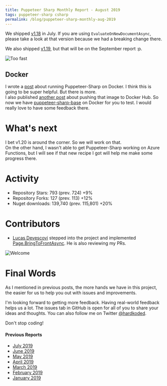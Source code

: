 ```yaml
---
title: Puppeteer Sharp Monthly Report - August 2019
tags: puppeteer-sharp csharp
permalink: /blog/puppeteer-sharp-monthly-aug-2019
---
```


We shipped [v1.18](https://github.com/hardkoded/puppeteer-sharp/releases/tag/v1.18) in July. If you are using `EvaluateOnNewDocumentAsync`, please take a look at that version because we had a breaking change there. 

We also shipped [v1.19](https://github.com/hardkoded/puppeteer-sharp/releases/tag/v1.19), but that will be on the September report :p. 

![Too fast](https://media3.giphy.com/media/Mo0XNBGMKQtYtv5Jq9/giphy.gif?cid=790b7611177a6f05253ffe4be7db6c7e9b480878232c29a7&rid=giphy.gif)

## Docker

I wrote a [post](https://www.hardkoded.com/blog/puppeteer-sharp-docker) about running Puppeteer-Sharp on Docker. I think this is going to be super helpful. But there is more.  
I also published [another post](https://www.hardkoded.com/blog/pushing-to-docker) about pushing that image to Docker Hub. So now we have [puppeteer-sharp-base](https://hub.docker.com/r/hardkoded/puppeteer-sharp-base) on Docker for you to test. I would really love to have some feedback there.

# What's next

I bet v1.20 is around the corner. So we will work on that.  
On the other hand, I wasn't able to get Puppeteer-Sharp working on Azure Functions, but I will see if that new recipe I got will help me make some progress there.

# Activity 

* Repository Stars: 793 (prev. 724) +9% 
* Repository Forks: 127 (prev. 113) +12%  
* Nuget downloads: 139,740 (prev. 115,801) +20%

# Contributors

* [Lucas Devescovi](https://github.com/LucasMetal) stepped into the project and implemented [Page.BringToFrontAsync](https://github.com/hardkoded/puppeteer-sharp/commit/a9828a287a4e6c2cb4606f7e317282626530d54b). He is also reviewing my PRs.

![Welcome](https://media0.giphy.com/media/l0MYC0LajbaPoEADu/giphy.gif?cid=790b761150d30cdb987f4f49add7a2f15352cab5f1c0c625&rid=giphy.gif)

# Final Words

As I mentioned in previous posts, the more hands we have in this project, the easier for us to help you out with issues and improvements.

I'm looking forward to getting more feedback. Having real-world feedback helps us a lot. The issues tab in GitHub is open for all of you to share your ideas and thoughts. You can also follow me on Twitter [@hardkoded](https://twitter.com/hardkoded).

Don't stop coding!

#### Previous Reports
 * [July 2019](https://www.hardkoded.com/blog/puppeteer-sharp-monthly-jul-2019)
 * [June 2019](https://www.hardkoded.com/blog/puppeteer-sharp-monthly-jun-2019)
 * [May 2019](https://www.hardkoded.com/blog/puppeteer-sharp-monthly-may-2019)
 * [April 2019](https://www.hardkoded.com/blog/puppeteer-sharp-monthly-apr-2019)
 * [March 2019](https://www.hardkoded.com/blog/puppeteer-sharp-monthly-mar-2019)
 * [February 2019](https://www.hardkoded.com/blog/puppeteer-sharp-monthly-feb-2019)
 * [January 2019](https://www.hardkoded.com/blog/puppeteer-sharp-monthly-jan-2019)
 